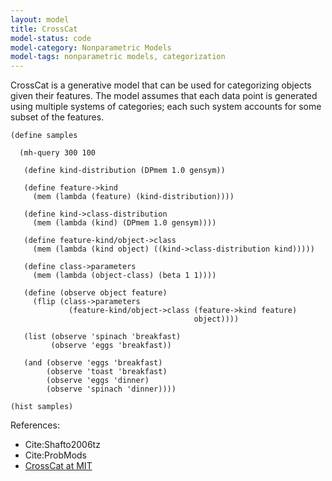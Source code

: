 ```yaml
---
layout: model
title: CrossCat
model-status: code
model-category: Nonparametric Models
model-tags: nonparametric models, categorization
---
```


CrossCat is a generative model that can be used for categorizing
objects given their features. The model assumes that each data
point is generated using multiple systems of categories; each such
system accounts for some subset of the features.

    (define samples
    
      (mh-query 300 100
      
       (define kind-distribution (DPmem 1.0 gensym))
      
       (define feature->kind
         (mem (lambda (feature) (kind-distribution))))
      
       (define kind->class-distribution
         (mem (lambda (kind) (DPmem 1.0 gensym))))
      
       (define feature-kind/object->class
         (mem (lambda (kind object) ((kind->class-distribution kind)))))
      
       (define class->parameters
         (mem (lambda (object-class) (beta 1 1))))
      
       (define (observe object feature)
         (flip (class->parameters 
                 (feature-kind/object->class (feature->kind feature) 
                                             object))))
      
       (list (observe 'spinach 'breakfast)
             (observe 'eggs 'breakfast))
      
       (and (observe 'eggs 'breakfast)
            (observe 'toast 'breakfast)
            (observe 'eggs 'dinner)
            (observe 'spinach 'dinner))))
    
    (hist samples)

References:

- Cite:Shafto2006tz
- Cite:ProbMods
- [CrossCat at MIT](http://probcomp.csail.mit.edu/crosscat/)
